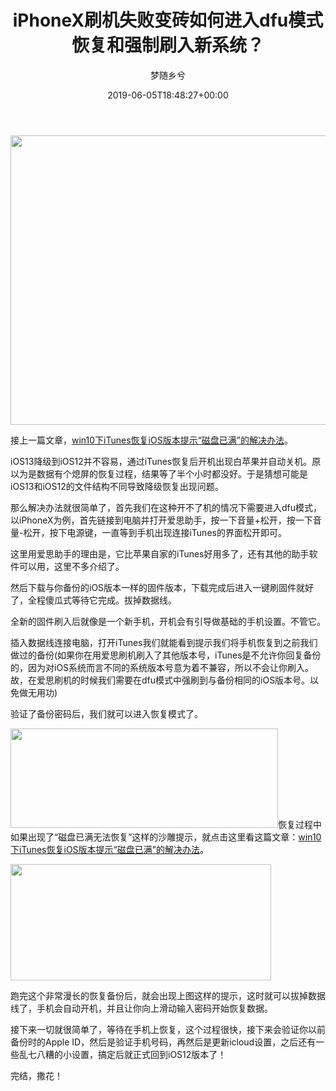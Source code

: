 ﻿---
title: iPhoneX刷机失败变砖如何进入dfu模式恢复和强制刷入新系统？
author: 梦随乡兮
type: post
date: 2019-06-05T18:48:27+00:00
url: /iphonex-dfu.html
featured_image: https://imsxx.com/wp-content/uploads/2019/06/iOS-12-Beta-2-without-developer-account-240x180.png
views:
  - 4773
like:
  - 1
b2_vote:
  - 'a:2:{s:2:"up";i:0;s:4:"down";i:0;}'
categories:
  - 笔记
tags:
  - dfu模式
  - iOS
  - iOS12
  - iPhoneX
  - 刷机失败
  - 强刷系统

slug: "iphonex-dfu"
---
[<img loading="lazy" decoding="async" class="aligncenter size-full wp-image-58" src="https://imsxx.com/wp-content/uploads/2019/06/iOS-12-Beta-2-without-developer-account.png" alt="" width="900" height="463" />][1]

接上一篇文章，<a href="https://imsxx.com/itunes-ios.html" target="_blank" rel="noopener noreferrer">win10下iTunes恢复iOS版本提示“磁盘已满”的解决办法</a>。

iOS13降级到iOS12并不容易，通过iTunes恢复后开机出现白苹果并自动关机。原以为是数据有个熄屏的恢复过程，结果等了半个小时都没好。于是猜想可能是iOS13和iOS12的文件结构不同导致降级恢复出现问题。

那么解决办法就很简单了，首先我们在这种开不了机的情况下需要进入dfu模式，以iPhoneX为例，首先链接到电脑并打开爱思助手，按一下音量+松开，按一下音量-松开，按下电源键，一直等到手机出现连接iTunes的界面松开即可。

这里用爱思助手的理由是，它比苹果自家的iTunes好用多了，还有其他的助手软件可以用，这里不多介绍了。

然后下载与你备份的iOS版本一样的固件版本，下载完成后进入一键刷固件就好了，全程傻瓜式等待它完成。拔掉数据线。

全新的固件刷入后就像是一个新手机，开机会有引导做基础的手机设置。不管它。

插入数据线连接电脑，打开iTunes我们就能看到提示我们将手机恢复到之前我们做过的备份(如果你在用爱思刷机刷入了其他版本号，iTunes是不允许你回复备份的，因为对iOS系统而言不同的系统版本号意为着不兼容，所以不会让你刷入。故，在爱思刷机的时候我们需要在dfu模式中强刷到与备份相同的iOS版本号。以免做无用功)

验证了备份密码后，我们就可以进入恢复模式了。

[<img loading="lazy" decoding="async" class="aligncenter size-full wp-image-57" src="https://imsxx.com/wp-content/uploads/2019/06/Snipaste_2019-06-06_02-44-53.jpg" alt="" width="428" height="159" />][2]恢复过程中如果出现了“磁盘已满无法恢复”这样的沙雕提示，就点击这里看这篇文章：<a href="https://imsxx.com/itunes-ios.html" target="_blank" rel="noopener noreferrer">win10下iTunes恢复iOS版本提示“磁盘已满”的解决办法</a>。

[<img loading="lazy" decoding="async" class="aligncenter size-full wp-image-60" src="https://imsxx.com/wp-content/uploads/2019/06/Snipaste_2019-06-06_03-35-40.jpg" alt="" width="417" height="186" />][3]

跑完这个非常漫长的恢复备份后，就会出现上图这样的提示，这时就可以拔掉数据线了，手机会自动开机，并且让你向上滑动输入密码开始恢复数据。

接下来一切就很简单了，等待在手机上恢复，这个过程很快，接下来会验证你以前备份时的Apple ID，然后是验证手机号码，再然后是更新icloud设置，之后还有一些乱七八糟的小设置，搞定后就正式回到iOS12版本了！

完结，撒花！

 [1]: https://imsxx.com/wp-content/uploads/2019/06/iOS-12-Beta-2-without-developer-account.png
 [2]: https://imsxx.com/wp-content/uploads/2019/06/Snipaste_2019-06-06_02-44-53.jpg
 [3]: https://imsxx.com/wp-content/uploads/2019/06/Snipaste_2019-06-06_03-35-40.jpg

